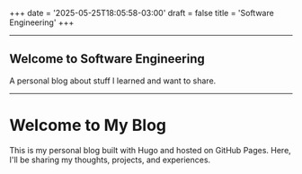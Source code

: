 +++
date = '2025-05-25T18:05:58-03:00'
draft = false
title = 'Software Engineering'
+++

---

## Welcome to Software Engineering

A personal blog about stuff I learned and want to share.

---

# Welcome to My Blog

This is my personal blog built with Hugo and hosted on GitHub Pages. Here, I'll be sharing my thoughts, projects, and experiences.